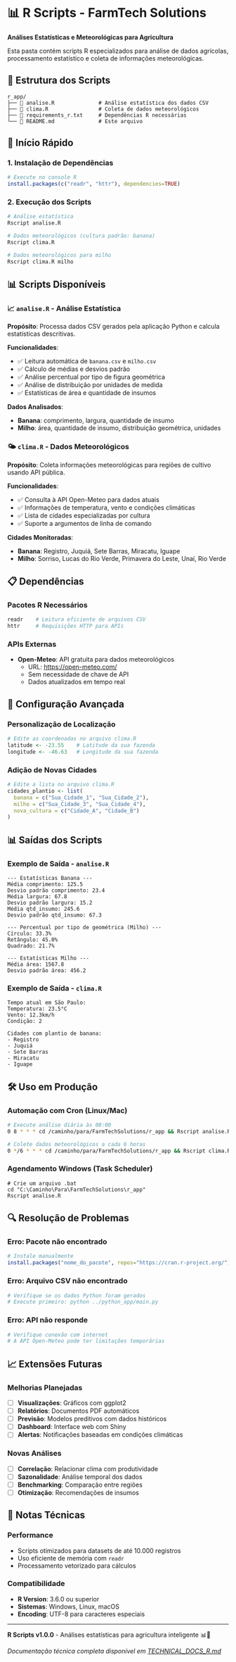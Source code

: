 # 📊 R Scripts - FarmTech Solutions

**Análises Estatísticas e Meteorológicas para Agricultura**

Esta pasta contém scripts R especializados para análise de dados agrícolas, processamento estatístico e coleta de informações meteorológicas.

## 📁 Estrutura dos Scripts

```
r_app/
├── 📄 analise.R              # Análise estatística dos dados CSV
├── 📄 clima.R                # Coleta de dados meteorológicos
├── 📄 requirements_r.txt     # Dependências R necessárias
└── 📄 README.md              # Este arquivo

```

## 🚀 Início Rápido

### 1. Instalação de Dependências
```r
# Execute no console R
install.packages(c("readr", "httr"), dependencies=TRUE)
```

### 2. Execução dos Scripts
```bash
# Análise estatística
Rscript analise.R

# Dados meteorológicos (cultura padrão: banana)
Rscript clima.R

# Dados meteorológicos para milho
Rscript clima.R milho
```

## 📊 Scripts Disponíveis

### 📈 `analise.R` - Análise Estatística
**Propósito**: Processa dados CSV gerados pela aplicação Python e calcula estatísticas descritivas.

**Funcionalidades**:
- ✅ Leitura automática de `banana.csv` e `milho.csv`
- ✅ Cálculo de médias e desvios padrão
- ✅ Análise percentual por tipo de figura geométrica
- ✅ Análise de distribuição por unidades de medida
- ✅ Estatísticas de área e quantidade de insumos

**Dados Analisados**:
- **Banana**: comprimento, largura, quantidade de insumo
- **Milho**: área, quantidade de insumo, distribuição geométrica, unidades

### 🌤️ `clima.R` - Dados Meteorológicos
**Propósito**: Coleta informações meteorológicas para regiões de cultivo usando API pública.

**Funcionalidades**:
- ✅ Consulta à API Open-Meteo para dados atuais
- ✅ Informações de temperatura, vento e condições climáticas
- ✅ Lista de cidades especializadas por cultura
- ✅ Suporte a argumentos de linha de comando

**Cidades Monitoradas**:
- **Banana**: Registro, Juquiá, Sete Barras, Miracatu, Iguape
- **Milho**: Sorriso, Lucas do Rio Verde, Primavera do Leste, Unaí, Rio Verde

## 📋 Dependências

### Pacotes R Necessários
```r
readr    # Leitura eficiente de arquivos CSV
httr     # Requisições HTTP para APIs
```

### APIs Externas
- **Open-Meteo**: API gratuita para dados meteorológicos
  - URL: https://open-meteo.com/
  - Sem necessidade de chave de API
  - Dados atualizados em tempo real

## 🔧 Configuração Avançada

### Personalização de Localização
```r
# Edite as coordenadas no arquivo clima.R
latitude <- -23.55    # Latitude da sua fazenda
longitude <- -46.63   # Longitude da sua fazenda
```

### Adição de Novas Cidades
```r
# Edite a lista no arquivo clima.R
cidades_plantio <- list(
  banana = c("Sua_Cidade_1", "Sua_Cidade_2"),
  milho = c("Sua_Cidade_3", "Sua_Cidade_4"),
  nova_cultura = c("Cidade_A", "Cidade_B")
)
```

## 📊 Saídas dos Scripts

### Exemplo de Saída - `analise.R`
```
--- Estatísticas Banana ---
Média comprimento: 125.5
Desvio padrão comprimento: 23.4
Média largura: 67.8
Desvio padrão largura: 15.2
Média qtd_insumo: 245.6
Desvio padrão qtd_insumo: 67.3

--- Percentual por tipo de geométrica (Milho) ---
Círculo: 33.3%
Retângulo: 45.0%
Quadrado: 21.7%

--- Estatísticas Milho ---
Média área: 1567.8
Desvio padrão área: 456.2
```

### Exemplo de Saída - `clima.R`
```
Tempo atual em São Paulo:
Temperatura: 23.5°C
Vento: 12.3km/h
Condição: 2

Cidades com plantio de banana:
- Registro
- Juquiá
- Sete Barras
- Miracatu
- Iguape
```

## 🛠️ Uso em Produção

### Automação com Cron (Linux/Mac)
```bash
# Execute análise diária às 08:00
0 8 * * * cd /caminho/para/FarmTechSolutions/r_app && Rscript analise.R

# Colete dados meteorológicos a cada 6 horas
0 */6 * * * cd /caminho/para/FarmTechSolutions/r_app && Rscript clima.R
```

### Agendamento Windows (Task Scheduler)
```batch
# Crie um arquivo .bat
cd "C:\Caminho\Para\FarmTechSolutions\r_app"
Rscript analise.R
```

## 🔍 Resolução de Problemas

### Erro: Pacote não encontrado
```r
# Instale manualmente
install.packages("nome_do_pacote", repos="https://cran.r-project.org/")
```

### Erro: Arquivo CSV não encontrado
```r
# Verifique se os dados Python foram gerados
# Execute primeiro: python ../python_app/main.py
```

### Erro: API não responde
```r
# Verifique conexão com internet
# A API Open-Meteo pode ter limitações temporárias
```

## 📈 Extensões Futuras

### Melhorias Planejadas
- [ ] **Visualizações**: Gráficos com ggplot2
- [ ] **Relatórios**: Documentos PDF automáticos
- [ ] **Previsão**: Modelos preditivos com dados históricos
- [ ] **Dashboard**: Interface web com Shiny
- [ ] **Alertas**: Notificações baseadas em condições climáticas

### Novas Análises
- [ ] **Correlação**: Relacionar clima com produtividade
- [ ] **Sazonalidade**: Análise temporal dos dados
- [ ] **Benchmarking**: Comparação entre regiões
- [ ] **Otimização**: Recomendações de insumos

## 📝 Notas Técnicas

### Performance
- Scripts otimizados para datasets de até 10.000 registros
- Uso eficiente de memória com `readr`
- Processamento vetorizado para cálculos

### Compatibilidade
- **R Version**: 3.6.0 ou superior
- **Sistemas**: Windows, Linux, macOS
- **Encoding**: UTF-8 para caracteres especiais

---

**R Scripts v1.0.0** - Análises estatísticas para agricultura inteligente 📊🌱

*Documentação técnica completa disponível em [TECHNICAL_DOCS_R.md](../documentacao/TECHNICAL_DOCS_R.md)*
